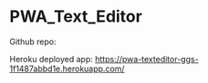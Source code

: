 # PWA_Text_Editor

Github repo:

Heroku deployed app: https://pwa-texteditor-ggs-1f1487abbd1e.herokuapp.com/
